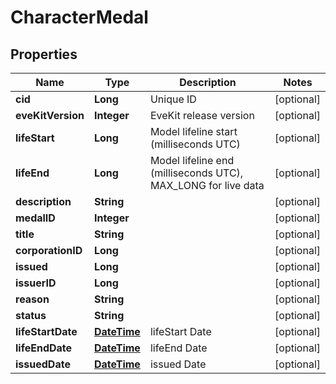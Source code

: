 
# CharacterMedal

## Properties
Name | Type | Description | Notes
------------ | ------------- | ------------- | -------------
**cid** | **Long** | Unique ID |  [optional]
**eveKitVersion** | **Integer** | EveKit release version |  [optional]
**lifeStart** | **Long** | Model lifeline start (milliseconds UTC) |  [optional]
**lifeEnd** | **Long** | Model lifeline end (milliseconds UTC), MAX_LONG for live data |  [optional]
**description** | **String** |  |  [optional]
**medalID** | **Integer** |  |  [optional]
**title** | **String** |  |  [optional]
**corporationID** | **Long** |  |  [optional]
**issued** | **Long** |  |  [optional]
**issuerID** | **Long** |  |  [optional]
**reason** | **String** |  |  [optional]
**status** | **String** |  |  [optional]
**lifeStartDate** | [**DateTime**](DateTime.md) | lifeStart Date |  [optional]
**lifeEndDate** | [**DateTime**](DateTime.md) | lifeEnd Date |  [optional]
**issuedDate** | [**DateTime**](DateTime.md) | issued Date |  [optional]



